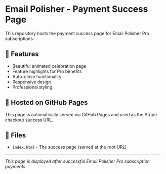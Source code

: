 # Email Polisher - Payment Success Page

This repository hosts the payment success page for Email Polisher Pro subscriptions.

## 🎉 Features

- Beautiful animated celebration page
- Feature highlights for Pro benefits
- Auto-close functionality
- Responsive design
- Professional styling

## 🚀 Hosted on GitHub Pages

This page is automatically served via GitHub Pages and used as the Stripe checkout success URL.

## 📁 Files

- `index.html` - The success page (served at the root URL)

---

*This page is displayed after successful Email Polisher Pro subscription payments.* 